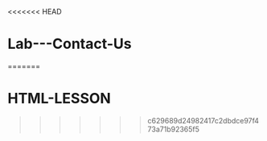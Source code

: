 <<<<<<< HEAD
# Lab---Contact-Us
=======
# HTML-LESSON
>>>>>>> c629689d24982417c2dbdce97f473a71b92365f5
